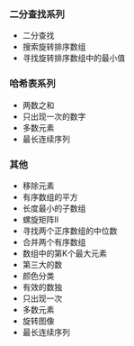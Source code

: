 ### 二分查找系列



- 二分查找
- 搜索旋转排序数组
- 寻找旋转排序数组中的最小值



### 哈希表系列

- 两数之和
- 只出现一次的数字
- 多数元素
- 最长连续序列



### 其他

- 移除元素
- 有序数组的平方
- 长度最小的子数组
- 螺旋矩阵Ⅱ
- 寻找两个正序数组的中位数
- 合并两个有序数组
- 数组中的第K个最大元素
- 第三大的数
- 颜色分类
- 有效的数独
- 只出现一次
- 多数元素
- 旋转图像
- 最长连续序列